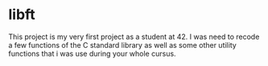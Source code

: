 # libft
This project is my very first project as a student at 42. I was need to recode a few functions of the C standard library as well as some other utility functions that i was use during your whole cursus.

